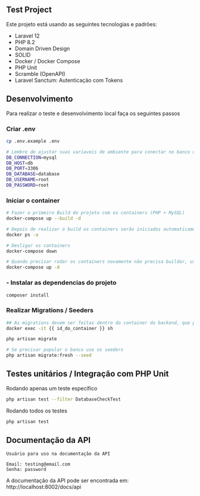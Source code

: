 ## Test Project

Este projeto está usando as seguintes tecnologias e padrões:

- Laravel 12
- PHP 8.2
- Domain Driven Design
- SOLID
- Docker / Docker Compose
- PHP Unit
- Scramble (OpenAPI)
- Laravel Sanctum: Autenticação com Tokens


## Desenvolvimento

Para realizar o teste e desenvolvimento local faça os seguintes passos


### Criar .env

```bash
cp .env.example .env 

# Lembre de ajustar suas variaveis de ambiente para conectar no banco de dados
DB_CONNECTION=mysql
DB_HOST=db
DB_PORT=3306
DB_DATABASE=database
DB_USERNAME=root
DB_PASSWORD=root

```

### Iniciar o container

```bash
# Fazer o primeiro Build do projeto com os containers (PHP + MySQL)
docker-compose up --build -d

# Depois de realizar o build os containers serão iniciados automaticamente, use este comando pra ver os containers
docker ps -a

# Desligar os containers
docker-compose down

# Quando precisar rodar os containers novamente não precisa buildar, use o seguinte comando
docker-compose up -d
```

### - Instalar as dependencias do projeto

```bash
composer install
```

### Realizar Migrations / Seeders

```bash
## As migrations devem ser feitas dentro do container do backend, que possui a integração com o banco mysql que está em outro container
docker exec -it {{ id_do_container }} sh

php artisan migrate

# Se precisar popular o banco use os seeders
php artisan migrate:fresh --seed
```

## Testes unitários / Integração com PHP Unit

Rodando apenas um teste específico

```bash
php artisan test --filter DatabaseCheckTest
```

Rodando todos os testes

```bash
php artisan test
```

## Documentação da API

```
Usuário para uso na documentação da API

Email: testing@email.com
Senha: password
```

A documentação da API pode ser encontrada em: http://localhost:8002/docs/api
